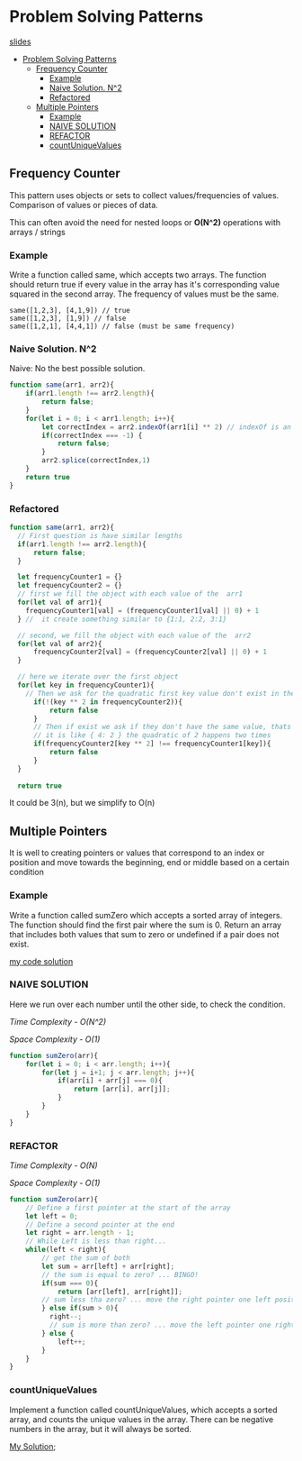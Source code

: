 # Problem Solving Patterns

[slides](https://cs.slides.com/colt_steele/problem-solving-patterns)

- [Problem Solving Patterns](#problem-solving-patterns)
  - [Frequency Counter](#frequency-counter)
    - [Example](#example)
    - [Naive Solution. N^2](#naive-solution-n2)
    - [Refactored](#refactored)
  - [Multiple Pointers](#multiple-pointers)
    - [Example](#example-1)
    - [NAIVE SOLUTION](#naive-solution)
    - [REFACTOR](#refactor)
    - [countUniqueValues](#countuniquevalues)

## Frequency Counter

This pattern uses objects or sets to collect values/frequencies of values. Comparison of values or pieces of data.

This can often avoid the need for nested loops or **O(N^2)** operations with arrays / strings

### Example

Write a function called same, which accepts two arrays.
The function should return true if every value in the array has it's corresponding value squared in the second array.
The frequency of values must be the same.

```
same([1,2,3], [4,1,9]) // true
same([1,2,3], [1,9]) // false
same([1,2,1], [4,4,1]) // false (must be same frequency)
```
### Naive Solution. N^2

Naive: No the best possible solution.

```js
function same(arr1, arr2){
    if(arr1.length !== arr2.length){
        return false;
    }
    for(let i = 0; i < arr1.length; i++){
        let correctIndex = arr2.indexOf(arr1[i] ** 2) // indexOf is an other loop
        if(correctIndex === -1) {
            return false;
        }
        arr2.splice(correctIndex,1)
    }
    return true
}
```

### Refactored

```js
function same(arr1, arr2){
  // First question is have similar lengths
  if(arr1.length !== arr2.length){
      return false;
  }

  let frequencyCounter1 = {}
  let frequencyCounter2 = {}
  // first we fill the object with each value of the  arr1
  for(let val of arr1){
    frequencyCounter1[val] = (frequencyCounter1[val] || 0) + 1
  } //  it create something similar to {1:1, 2:2, 3:1}

  // second, we fill the object with each value of the  arr2
  for(let val of arr2){
      frequencyCounter2[val] = (frequencyCounter2[val] || 0) + 1        
  }

  // here we iterate over the first object
  for(let key in frequencyCounter1){
    // Then we ask for the quadratic first key value don't exist in the second object
      if(!(key ** 2 in frequencyCounter2)){
          return false
      }
      // Then if exist we ask if they don't have the same value, thats means we count two, or three or n times the same key(number).
      // it is like { 4: 2 } the quadratic of 2 happens two times
      if(frequencyCounter2[key ** 2] !== frequencyCounter1[key]){
          return false
      }
  }
  
  return true
```

It could be 3(n), but we simplify to O(n)

## Multiple Pointers

It is well to creating pointers or values that correspond to an index or position and move towards the beginning, end or middle based on a certain condition

### Example

Write a function called sumZero which accepts a sorted array of integers. The function should find the first pair where the sum is 0. Return an array that includes both values that sum to zero or undefined if a pair does not exist.

[my code solution](../PersonalExercises/SumZero.js)

### NAIVE SOLUTION

Here we run over each number until the other side, to check the condition.

*Time Complexity - O(N^2)*

*Space Complexity - O(1)*

```js
function sumZero(arr){
    for(let i = 0; i < arr.length; i++){
        for(let j = i+1; j < arr.length; j++){
            if(arr[i] + arr[j] === 0){
                return [arr[i], arr[j]];
            }
        }
    }
}
```

### REFACTOR

*Time Complexity - O(N)*

*Space Complexity - O(1)*

```js
function sumZero(arr){
    // Define a first pointer at the start of the array
    let left = 0;
    // Define a second pointer at the end
    let right = arr.length - 1;
    // While Left is less than right...
    while(left < right){ 
        // get the sum of both
        let sum = arr[left] + arr[right];
        // the sum is equal to zero? ... BINGO!
        if(sum === 0){
            return [arr[left], arr[right]];
        // sum less tha zero? ... move the right pointer one left position
        } else if(sum > 0){
          right--;
          // sum is more than zero? ... move the left pointer one right position
        } else {
            left++;
        }
    }
}
```

### countUniqueValues

Implement a function called countUniqueValues, which accepts a sorted array, and counts the unique values in the array. There can be negative numbers in the array, but it will always be sorted.

[My Solution](../PersonalExercises/UniqueValues.js);

